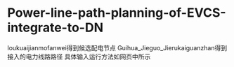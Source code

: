 # Power-line-path-planning-of-EVCS-integrate-to-DN
loukuaijianmofanwei得到候选配电节点
Guihua_Jieguo_Jierukaiguanzhan得到接入的电力线路路径
具体输入运行方法如网页中所示
